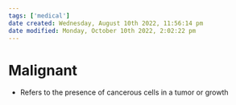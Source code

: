 ```yaml
---
tags: ['medical']
date created: Wednesday, August 10th 2022, 11:56:14 pm
date modified: Monday, October 10th 2022, 2:02:22 pm
---
```


# Malignant
- Refers to the presence of cancerous cells in a tumor or growth



